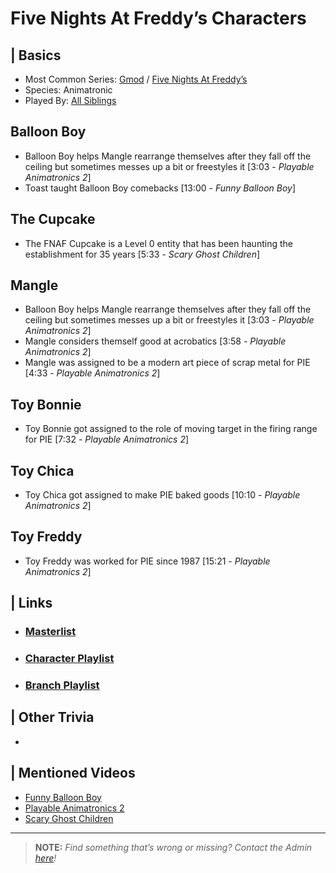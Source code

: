# Five Nights At Freddy’s Characters  


## | Basics
- Most Common Series: [Gmod](./6.Series/Gmod.md) / [Five Nights At Freddy’s](./6.Series/FNAF.md)  
- Species: Animatronic  
- Played By: [All Siblings](./chapter_3.md)


## Balloon Boy
- Balloon Boy helps Mangle rearrange themselves after they fall off the ceiling but sometimes messes up a bit or freestyles it \[3:03 - *Playable Animatronics 2*]
- Toast taught Balloon Boy comebacks \[13:00 - *Funny Balloon Boy*]

## The Cupcake
- The FNAF Cupcake is a Level 0 entity that has been haunting the establishment for 35 years \[5:33 - *Scary Ghost Children*]

## Mangle
- Balloon Boy helps Mangle rearrange themselves after they fall off the ceiling but sometimes messes up a bit or freestyles it \[3:03 - *Playable Animatronics 2*]
- Mangle considers themself good at acrobatics \[3:58 - *Playable Animatronics 2*]
- Mangle was assigned to be a modern art piece of scrap metal for PIE \[4:33 - *Playable Animatronics 2*]

## Toy Bonnie
- Toy Bonnie got assigned to the role of moving target in the firing range for PIE \[7:32 - *Playable Animatronics 2*]

## Toy Chica
- Toy Chica got assigned to make PIE baked goods \[10:10 - *Playable Animatronics 2*]

## Toy Freddy
- Toy Freddy was worked for PIE since 1987 \[15:21 - *Playable Animatronics 2*]

 
## | Links  
- ### [Masterlist]()  
- ### [Character Playlist]()  
- ### [Branch Playlist]()  


## | Other Trivia  
-   

## | Mentioned Videos
- [Funny Balloon Boy](https://youtu.be/EnoiRkmE1y8)
- [Playable Animatronics 2](https://youtu.be/_tv07JJ0HE8)
- [Scary Ghost Children](https://youtu.be/mUAbzwh5m6U)

----

> **NOTE:** *Find something that’s wrong or missing? Contact the Admin [here](./chapter_2.md)!*